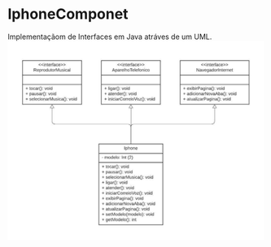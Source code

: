 # IphoneComponet
Implementaçãom de Interfaces em Java atráves de um UML.
![Diagrama de Classes](uml.jpeg)
